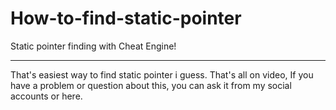 # How-to-find-static-pointer
Static pointer finding with Cheat Engine!

----

That's easiest way to find static pointer i guess. That's all on video, If you have a problem or question about this, you can ask it from my social accounts or here.
